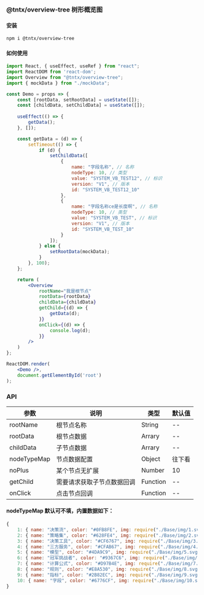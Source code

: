 ### @tntx/overview-tree 树形概览图

#### 安装
```bash
npm i @tntx/overview-tree
```

#### 如何使用
```jsx
import React, { useEffect, useRef } from "react";
import ReactDOM from 'react-dom';
import Overview from "@tntx/overview-tree";
import { mockData } from "./mockData";

const Demo = props => {
    const [rootData, setRootData] = useState([]);
    const [childData, setChildData] = useState([]);
    
    useEffect(() => {
		getData();
	}, []);

	const getData = (d) => {
		setTimeout(() => {
			if (d) {
				setChildData([
					{
						name: "字段名称", // 名称
						nodeType: 10, // 类型
						value: "SYSTEM_VB_TEST12", // 标识
						version: "V1", // 版本
						id: "SYSTEM_VB_TEST12_10"
					},
					{
						name: "字段名称ce是长度啊", // 名称
						nodeType: 10, // 类型
						value: "SYSTEM_VB_TEST", // 标识
						version: "V1", // 版本
						id: "SYSTEM_VB_TEST_10"
					}
				]);
			} else {
				setRootData(mockData);
			}
		}, 100);
	};

    return (
        <Overview
            rootName="我是根节点"
            rootData={rootData}
            childData={childData}
            getChild={(d) => {
                getData(d);
            }}
            onClick={(d) => {
                console.log(d);
            }}
        />
    )
};

ReactDOM.render(
    <Demo />,
    document.getElementById('root')
);
```

### API
| 参数 | 说明 | 类型 | 默认值 |
| ------------ | ------------ | ------------ | ------------ |
| rootName | 根节点名称 | String | -- |
| rootData | 根节点数据 | Arrary | -- |
| childData | 子节点数据 | Arrary | -- |
| nodeTypeMap | 节点数据配置 | Object | 往下看 |
| noPlus | 某个节点无扩展 | Number | 10 |
| getChild | 需要请求获取子节点数据回调 | Function | -- |
| onClick | 点击节点回调 | Function | -- |

#### nodeTypeMap 默认可不填，内置数据如下：
```js
{
    1: { name: "决策流", color: "#0FB8FE", img: require("./Base/img/1.svg") },
    2: { name: "策略集", color: "#628FE4", img: require("./Base/img/2.svg") },
    3: { name: "决策工具", color: "#CF6767", img: require("./Base/img/3.svg") },
    4: { name: "三方服务", color: "#CFAB67", img: require("./Base/img/4.svg") },
    5: { name: "模型", color: "#4DA9C9", img: require("./Base/img/5.svg") },
    6: { name: "冠军挑战者", color: "#9367C6", img: require("./Base/img/6.svg") },
    7: { name: "计算公式", color: "#D97B4E", img: require("./Base/img/7.svg") },
    8: { name: "规则", color: "#E8A530", img: require("./Base/img/8.svg") },
    9: { name: "指标", color: "#2B82EC", img: require("./Base/img/9.svg") },
    10: { name: "字段", color: "#6776CF", img: require("./Base/img/10.svg") }
}
```